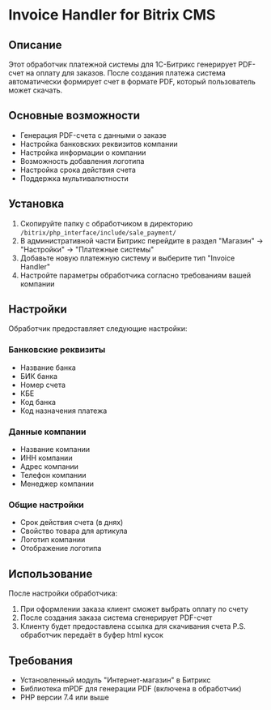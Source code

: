 # Invoice Handler for Bitrix CMS

## Описание

Этот обработчик платежной системы для 1С-Битрикс генерирует PDF-счет на оплату для заказов. После создания платежа система автоматически формирует счет в формате PDF, который пользователь может скачать.

## Основные возможности

- Генерация PDF-счета с данными о заказе
- Настройка банковских реквизитов компании
- Настройка информации о компании
- Возможность добавления логотипа
- Настройка срока действия счета
- Поддержка мультивалютности

## Установка

1. Скопируйте папку с обработчиком в директорию `/bitrix/php_interface/include/sale_payment/`
2. В административной части Битрикс перейдите в раздел "Магазин" → "Настройки" → "Платежные системы"
3. Добавьте новую платежную систему и выберите тип "Invoice Handler"
4. Настройте параметры обработчика согласно требованиям вашей компании

## Настройки

Обработчик предоставляет следующие настройки:

### Банковские реквизиты
- Название банка
- БИК банка
- Номер счета
- КБЕ
- Код банка
- Код назначения платежа

### Данные компании
- Название компании
- ИНН компании
- Адрес компании
- Телефон компании
- Менеджер компании

### Общие настройки
- Срок действия счета (в днях)
- Свойство товара для артикула
- Логотип компании
- Отображение логотипа

## Использование

После настройки обработчика:
1. При оформлении заказа клиент сможет выбрать оплату по счету
2. После создания заказа система сгенерирует PDF-счет
3. Клиенту будет предоставлена ссылка для скачивания счета P.S. обработчик передаёт в буфер html кусок

## Требования

- Установленный модуль "Интернет-магазин" в Битрикс
- Библиотека mPDF для генерации PDF (включена в обработчик)
- PHP версии 7.4 или выше
